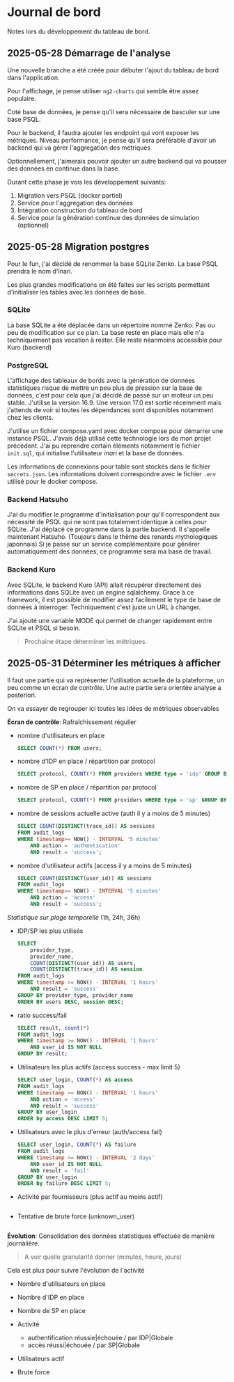 # Journal de bord

Notes lors du développement du tableau de bord.

## 2025-05-28 Démarrage de l'analyse
Une nouvelle branche a été créée pour débuter l'ajout du tableau de bord dans l'application.

Pour l'affichage, je pense utiliser `ng2-charts` qui semble être assez populaire.

Coté base de données, je pense qu'il sera nécessaire de basculer sur une base PSQL.

Pour le backend, il faudra ajouter les endpoint qui vont exposer les métriques.
Niveau performance, je pense qu'il sera préférable d'avoir un backend qui va gérer l'aggregation des métriques

Optionnellement, j'aimerais pouvoir ajouter un autre backend qui va pousser des données en continue dans la base.

Durant cette phase je vois les développement suivants:
1. Migration vers PSQL (docker partiel)
2. Service pour l'aggregation des données
3. Intégration construction du tableau de bord
4. Service pour la génération continue des données de simulation (optionnel)

## 2025-05-28 Migration postgres
Pour le fun, j'ai décidé de renommer la base SQLite Zenko.
La base PSQL prendra le nom d'Inari.

Les plus grandes modifications on été faites sur les scripts permettant d'initialiser les tables avec les données de base.

### SQLite
La base SQLite a été déplacée dans un répertoire nommé Zenko.
Pas ou peu de modification sur ce plan. La base reste en place mais elle n'a techniquement pas vocation à rester.
Elle reste néanmoins accessible pour Kuro (backend)

### PostgreSQL
L'affichage des tableaux de bords avec la génération de données statistiques risque de mettre un peu plus de pression sur la base de données, c'est pour cela que j'ai décidé de passé sur un moteur un peu stable.
J'utilise la version 16.9. Une version 17.0 est sortie récemment mais j'attends de voir si toutes les dépendances sont disponibles notamment chez les clients.

J'utilise un fichier compose.yaml avec docker compose pour démarrer une instance PSQL.
J'avais déjà utilisé cette technologie lors de mon projet précédent. J'ai pu reprendre certain éléments notamment le fichier `init.sql`, qui initialise l'utilisateur *inari* et la base de données.

Les informations de connexions pour table sont stockés dans le fichier `secrets.json`. Les informations doivent correspondre avec le fichier `.env` utilisé pour le docker compose.

### Backend Hatsuho
J'ai du modifier le programme d'initialisation pour qu'il correspondent aux nécessité de PSQL qui ne sont pas totalement identique à celles pour SQLite. J'ai déplacé ce programme dans la partie backend. Il s'appelle maintenant Hatsuho. (Toujours dans le thème des renards mythologiques japonnais)
Si je passe sur un service complémentaire pour générer automatiquement des données, ce programme sera ma base de travail.

### Backend Kuro
Avec SQLite, le backend Kuro (API) allait récupérer directement des informations dans SQLite avec un engine sqlalchemy.
Grace à ce framework, il est possible de modifier assez facilement le type de base de données à interroger.
Techniquement c'est juste un URL à changer.

J'ai ajouté une variable MODE qui permet de changer rapidement entre SQLite et PSQL si besoin.


> Prochaine étape déterminer les métriques.

## 2025-05-31 Déterminer les métriques à afficher

Il faut une partie qui va représenter l'utilisation actuelle de la plateforme, un peu comme un écran de contrôle. Une autre partie sera orientée analyse a posteriori.

On va essayer de regrouper ici toutes les idées de métriques observables

**Écran de contrôle**:
Rafraîchissement régulier
- nombre d'utilisateurs en place
    ```sql
    SELECT COUNT(*) FROM users;
    ```
- nombre d'IDP en place / répartition par protocol
    ```sql
    SELECT protocol, COUNT(*) FROM providers WHERE type = 'idp' GROUP BY protocol;
    ```
- nombre de SP en place / répartition par protocol
    ```sql
    SELECT protocol, COUNT(*) FROM providers WHERE type = 'sp' GROUP BY protocol;
    ```
- nombre de sessions actuelle active (auth il y a moins de 5 minutes)
    ```sql
    SELECT COUNT(DISTINCT(trace_id)) AS sessions
    FROM audit_logs 
    WHERE timestamp>= NOW() - INTERVAL '5 minutes' 
        AND action = 'authentication' 
        AND result = 'success';
    ```
- nombre d'utilisateur actifs (access il y a moins de 5 minutes)
    ```sql
    SELECT COUNT(DISTINCT(user_id)) AS sessions
    FROM audit_logs 
    WHERE timestamp>= NOW() - INTERVAL '5 minutes' 
        AND action = 'access' 
        AND result = 'success';
    ```

*Statistique sur plage temporelle* (1h, 24h, 36h)
- IDP/SP les plus utilisés
    ```sql
    SELECT 
        provider_type, 
        provider_name, 
        COUNT(DISTINCT(user_id)) AS users, 
        COUNT(DISTINCT(trace_id)) AS session 
    FROM audit_logs 
    WHERE timestamp >= NOW() - INTERVAL '1 hours' 
        AND result = 'success' 
    GROUP BY provider_type, provider_name 
    ORDER BY users DESC, session DESC;
    ```

- ratio success/fail 
    ```sql
    SELECT result, count(*) 
    FROM audit_logs 
    WHERE timestamp >= NOW() - INTERVAL '1 hours' 
        AND user_id IS NOT NULL 
    GROUP BY result;
    ```

- Utilisateurs les plus actifs (access success - max limit 5)
    ```sql
    SELECT user_login, COUNT(*) AS access 
    FROM audit_logs 
    WHERE timestamp >= NOW() - INTERVAL '1 hours' 
        AND action = 'access' 
        AND result = 'success' 
    GROUP BY user_login 
    ORDER by access DESC LIMIT 5;
    ```

- Utilisateurs avec le plus d'erreur (auth/access fail)
    ```sql
    SELECT user_login, COUNT(*) AS failure 
    FROM audit_logs 
    WHERE timestamp >= NOW() - INTERVAL '2 days' 
        AND user_id IS NOT NULL 
        AND result = 'fail' 
    GROUP BY user_login 
    ORDER by failure DESC LIMIT 5;
    ```
- Activité par fournisseurs (plus actif au moins actif)
    ```sql
    ```

- Tentative de brute force (unknown_user)
    ```sql
    ```

**Évolution**:
Consolidation des données statistiques effectuée de manière journalière.
> A voir quelle granularité donner (minutes, heure, jours)

Cela est plus pour suivre l'évolution de l'activité
- Nombre d'utilisateurs en place
- Nombre d'IDP en place
- Nombre de SP en place

- Activité
    - authentification réussie|échouée / par IDP|Globale
    - accès réussi|échouée / par SP|Globale

- Utilisateurs actif

- Brute force


